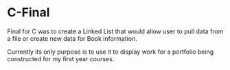 # C-Final
Final for C was to create a Linked List that would allow user to pull data from a file or create new data for Book information.

Currently its only purpose is to use it to display work for a portfolio being constructed for my first year courses.

